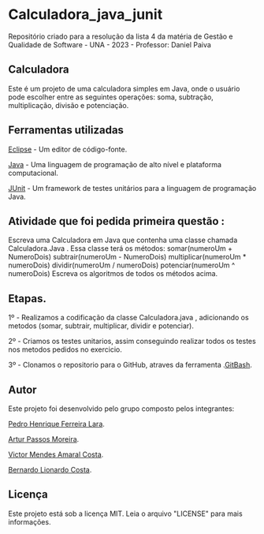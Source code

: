 # Calculadora_java_junit

Repositório criado para a resolução da lista 4 da matéria de Gestão e Qualidade de Software - UNA - 2023 - Professor: Daniel Paiva

## Calculadora
Este é um projeto de uma calculadora simples em Java, onde o usuário pode escolher entre as seguintes operações: soma, subtração, multiplicação, divisão e potenciação.

## Ferramentas utilizadas

[Eclipse](https://eclipseide.org/)  - Um editor de código-fonte.

[Java](https://www.java.com/pt-BR/)  - Uma linguagem de programação de alto nível e plataforma computacional.

[JUnit](https://junit.org/junit5/)  - Um framework de testes unitários para a linguagem de programação Java.

## Atividade que foi pedida primeira questão : 
Escreva uma Calculadora em Java que contenha uma classe chamada 
Calculadora.Java .
Essa classe terá os métodos: 
somar(numeroUm + NumeroDois)
subtrair(numeroUm - NumeroDois)
multiplicar(numeroUm * numeroDois)
dividir(numeroUm / numeroDois)
potenciar(numeroUm ^ numeroDois)
Escreva os algoritmos de todos os métodos acima.

## Etapas.

1º - Realizamos a codificação da classe Calculadora.java , adicionando os metodos (somar, subtrair, multiplicar, dividir e potenciar).

2º - Criamos os testes unitarios, assim conseguindo realizar todos os testes nos metodos pedidos no exercicio.

3º - Clonamos o repositorio para o GitHub, atraves da ferramenta .[GitBash](https://git-scm.com/downloads).

## Autor
Este projeto foi desenvolvido pelo grupo composto pelos integrantes:

[Pedro Henrique Ferreira Lara](https://github.com/PedroHFLara).

[Artur Passos Moreira](https://github.com/ArturPassosMoreira).

[Victor Mendes Amaral Costa](https://github.com/VictorMCosta).

[Bernardo Lionardo Costa](https://github.com/BernardoLCosta).

## Licença

Este projeto está sob a licença MIT. Leia o arquivo "LICENSE" para mais informações.
